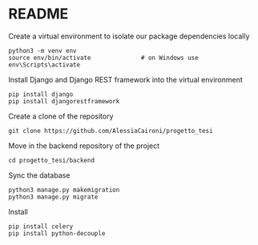 # README 

Create a virtual environment to isolate our package dependencies locally 
```
python3 -m venv env
source env/bin/activate              # on Windows use env\Scripts\activate
```

Install Django and Django REST framework into the virtual environment
```
pip install django
pip install djangorestframework
```

Create a clone of the repository 
```
git clone https://github.com/AlessiaCaironi/progetto_tesi
```

Move in the backend repository of the project
```
cd progetto_tesi/backend
```

Sync the database
```
python3 manage.py makemigration
python3 manage.py migrate
```

Install
```
pip install celery
pip install python-decouple
```
